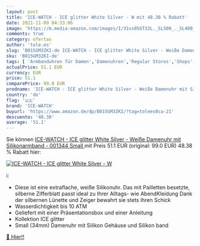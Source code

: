 ```yaml
---
layout: post
title: 'ICE-WATCH - ICE glitter White Silver - W mit 48.38 % Rabatt'
date: 2021-11-09 04:33:06
image: 'https://m.media-amazon.com/images/I/31vs05GT32L._SL500_._SL400_.jpg'
comments: true
category: ofertas
author: 'tole.es'
slug: 'B015GM3ZKI-de ICE-WATCH - ICE glitter White Silver - Weiße Damenuhr mit...'
sku: 'B015GM3ZKI-de'
tags: [ 'Armbanduhren für Damen','Damenuhren','Regular Stores','Shops','Uhren','ice-watch', ]
actualPrice: 51.1 EUR
currency: EUR
price: 51.1
comparePrice: 99.0 EUR
prodname: 'ICE-WATCH - ICE glitter White Silver - Weiße Damenuhr mit Silikonarmband - 001344  Small '
country: 'de'
flag: '🇩🇪'
brand: 'ICE-WATCH'
buyurl: 'https://www.amazon.de/dp/B015GM3ZKI/?tag=tolees0ca-21'
descuento: '48.38'
average: '51.1'
---
```


Sie können [ICE-WATCH - ICE glitter White Silver - Weiße Damenuhr mit Silikonarmband - 001344  Small ](https://www.amazon.de/dp/B015GM3ZKI/?tag=tolees0ca-21) mit Preis 51.1 EUR (original: 99.0 EUR) 48.38 % Rabatt hier:

[![ICE-WATCH - ICE glitter White Silver - W](https://m.media-amazon.com/images/I/31vs05GT32L._SL500_._SL400_.jpg)](https://www.amazon.de/dp/B015GM3ZKI/?tag=tolees0ca-21)

ℹ️:

- Diese ist eine extraflache, weiße Silikonuhr. Das mit Pailletten besetzte, silberne Zifferblatt passt ideal zu Ihrer Alltags- wie AbendKleidung Dank der silbernen Lünette und Zeiger bewahrt sie stets ihren Schick
- Wasserdichtigkeit bis 10 ATM
- Geliefert mit einer Präsentationsbox und einer Anleitung
- Kollektion ICE glitter
- Small (34mm) Damenuhr mit Silikon Gehäuse und Silikon band

[🛒 Hier!!](https://www.amazon.de/dp/B015GM3ZKI/?tag=tolees0ca-21)
